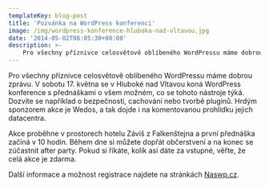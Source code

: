 ```yaml
---
templateKey: blog-post
title: 'Pozvánka na WordPress konferenci'
image: /img/wordpress-konference-hluboka-nad-vltavou.jpg
date: '2014-05-02T08:05:30+00:00'
description: >-
    Pro všechny příznivce celosvětově oblíbeného WordPressu máme dobrou zprávu. V sobotu 17. května se v Hluboké nad Vltavou koná WordPress konference s přednáškami o všem možném, co se tohoto...
---
```

Pro všechny příznivce celosvětově oblíbeného WordPressu máme dobrou zprávu. V sobotu 17. května se v Hluboké nad Vltavou koná WordPress konference s přednáškami o všem možném, co se tohoto nástroje týká. Dozvíte se například o bezpečnosti, cachování nebo tvorbě pluginů. Hrdým sponzorem akce je Wedos, a tak dojde i na komentovanou prohlídku jejich datacentra.

Akce proběhne v prostorech hotelu Záviš z Falkenštejna a první přednáška začíná v 10 hodin. Během dne si můžete dopřát občerstvení a na konec se zúčastnit after party. Pokud si říkáte, kolik asi dáte za vstupné, věřte, že celá akce je zdarma.

Další informace a možnost registrace najdete na stránkách [Naswp.cz](http://naswp.cz/2-wordpress-konference/ "Wordpress konference v Hluboké nad Vltavou").